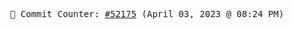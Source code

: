 <p align="center">
    <samp>
        📮 Commit Counter: <a href="https://github.com/Javascript-void0/Javascript-void0/commits/main">#52175</a> (April 03, 2023 @ 08:24 PM)
    </samp>
</p>